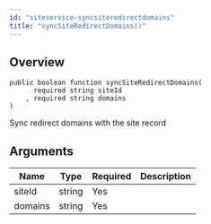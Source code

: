 ```yaml
---
id: "siteservice-syncsiteredirectdomains"
title: "syncSiteRedirectDomains()"
---
```



## Overview




```luceescript
public boolean function syncSiteRedirectDomains(
      required string siteId 
    , required string domains
)
```

Sync redirect domains with the site record

## Arguments


<div class="table-responsive"><table class="table"><thead><tr><th>Name</th><th>Type</th><th>Required</th><th>Description</th></tr></thead><tbody><tr><td>siteId</td><td>string</td><td>Yes</td><td></td></tr><tr><td>domains</td><td>string</td><td>Yes</td><td></td></tr></tbody></table></div>
